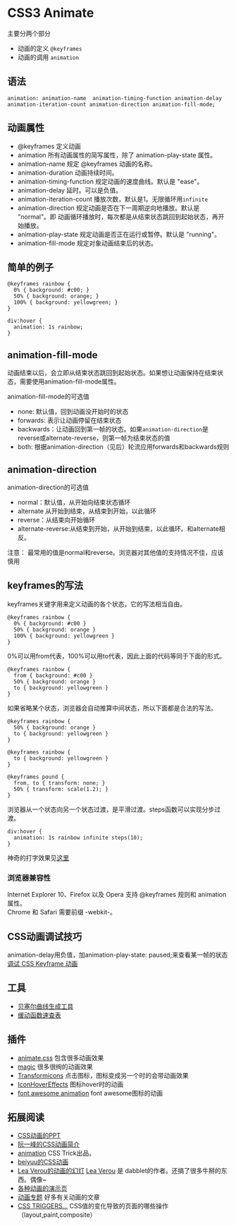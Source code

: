 # CSS3 Animate
主要分两个部分
* 动画的定义 `@keyframes`
* 动画的调用 `animation`

## 语法
```
animation: animation-name  animation-timing-function animation-delay animation-iteration-count animation-direction animation-fill-mode;
```

## 动画属性
* @keyframes 定义动画
* animation 所有动画属性的简写属性，除了 animation-play-state 属性。
* animation-name 规定 @keyframes 动画的名称。
* animation-duration 动画持续时间。
* animation-timing-function 规定动画的速度曲线。默认是 "ease"。
* animation-delay 延时。可以是负值。
* animation-iteration-count 播放次数，默认是1。无限循环用`infinite`
* animation-direction 规定动画是否在下一周期逆向地播放。默认是 "normal"。即
动画循环播放时，每次都是从结束状态跳回到起始状态，再开始播放。
* animation-play-state 规定动画是否正在运行或暂停。默认是 "running"。
* animation-fill-mode  	规定对象动画结束后的状态。

## 简单的例子
```
@keyframes rainbow {
  0% { background: #c00; }
  50% { background: orange; }
  100% { background: yellowgreen; }
}

div:hover {
  animation: 1s rainbow;
}
```

## animation-fill-mode
动画结束以后，会立即从结束状态跳回到起始状态。如果想让动画保持在结束状态，需要使用animation-fill-mode属性。    

animation-fill-mode的可选值
* none: 默认值，回到动画没开始时的状态
* forwards: 表示让动画停留在结束状态
* backwards：让动画回到第一帧的状态。如果`animation-direction`是reverse或alternate-reverse，则第一帧为结束状态的值
* both: 根据animation-direction（见后）轮流应用forwards和backwards规则

## animation-direction
animation-direction的可选值
* normal：默认值，从开始向结束状态循环
* alternate 从开始到结束，从结束到开始，以此循环
* reverse：从结束向开始循环
* alternate-reverse:从结束到开始，从开始到结束，以此循环。和alternate相反。

注意： 最常用的值是normal和reverse。浏览器对其他值的支持情况不佳，应该慎用

## keyframes的写法
keyframes关键字用来定义动画的各个状态，它的写法相当自由。
```
@keyframes rainbow {
  0% { background: #c00 }
  50% { background: orange }
  100% { background: yellowgreen }
}
```
0%可以用from代表，100%可以用to代表，因此上面的代码等同于下面的形式。
```
@keyframes rainbow {
  from { background: #c00 }
  50% { background: orange }
  to { background: yellowgreen }
}
```

如果省略某个状态，浏览器会自动推算中间状态，所以下面都是合法的写法。
```
@keyframes rainbow {
  50% { background: orange }
  to { background: yellowgreen }
}

@keyframes rainbow {
  to { background: yellowgreen }
}

@keyframes pound {
  from, to { transform: none; }
  50% { transform: scale(1.2); }
}

```

浏览器从一个状态向另一个状态过渡，是平滑过渡。steps函数可以实现分步过渡。
```
div:hover {
  animation: 1s rainbow infinite steps(10);
}
```
神奇的打字效果见[这里](http://dabblet.com/gist/1745856)

### 浏览器兼容性
Internet Explorer 10、Firefox 以及 Opera 支持 @keyframes 规则和 animation 属性。    
Chrome 和 Safari 需要前缀 -webkit-。


## CSS动画调试技巧
animation-delay用负值，加animation-play-state: paused;来查看某一帧的状态
[调试 CSS Keyframe 动画](http://www.w3ctech.com/topic/1472)

## 工具
* [贝塞尔曲线生成工具](http://cubic-bezier.com/)
* [缓动函数速查表](http://easings.net/zh-cn)


## 插件
* [animate.css](http://daneden.github.io/animate.css/) 包含很多动画效果
* [magic](http://minimamente.com/example/magic_animations/) 很多很绚的动画效果
* [Transformicons](http://www.transformicons.com/) 点击图标，图标变成另一个时的会带动画效果
* [IconHoverEffects](http://tympanus.net/Development/IconHoverEffects/) 图标hover时的动画
* [font awesome animation](http://l-lin.github.io/font-awesome-animation/) font awesome图标的动画


## 拓展阅读
* [CSS动画的PPT](http://hop.ie/talks/css-animation/)
* [阮一峰的CSS动画简介](http://www.ruanyifeng.com/blog/2014/02/css_transition_and_animation.html)
* [animation](https://css-tricks.com/almanac/properties/a/animation/) CSS Trick出品。
* [beiyuu的CSS动画](http://beiyuu.com/css3-animation/)
* [Lea Verou的动画的幻灯](http://lea.verou.me/css-4d/) [Lea Verou](http://lea.verou.me/) 是 dabblet的作者。还搞了很多牛掰的东西。偶像~
* [各种动画的演示页](http://leaverou.github.io/animatable/)
* [动画专题](stormhouse.github.io/posts/2013/animationzhuan/) 好多有关动画的文章
* [CSS TRIGGERS...](http://csstriggers.com/) CSS值的变化导致的页面的哪些操作（layout,paint,composite）

